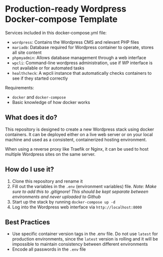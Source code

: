 # Production-ready Wordpress Docker-compose Template

Services included in this docker-compose.yml file: 

* `wordpress`: Contains the Wordpress CMS and relevant PHP files
* `mariadb`: Database required for Wordpress container to operate, stores all site content
* `phpmyadmin`: Allows database management through a web interface
* `wpcli`: Command-line wordpress administration, use if WP interface is not available or for automated tasks
* `healthcheck`: A wpcli instance that automatically checks containers to see if they started correctly


Requirements:

* `docker` and `docker-compose`
* Basic knowledge of how docker works


## What does it do? 
This repository is designed to create a new Wordpress stack using docker containers. It can be deployed either on a live web server or on your local machine and used as a consistent, containerized hosting environment. 

When using a reverse proxy like Traefik or Nginx, it can be used to host multiple Wordpress sites on the same server. 

## How do I use it? 
1. Clone this repository and rename it 
2. Fill out the variables in the `.env` (environment variables) file. _Note: Make sure to add this to .gitignore! This should be kept separate between environments and never uploaded to Github_ 
3. Start up the stack by running `docker-compose up -d`
4. Log into the Wordpress web interface via `http://localhost:8000`




## Best Practices
* Use specific container version tags in the .env file. Do not use `latest` for production environments, since the `latest` version is rolling and it will be impossible to maintain consistency between different environments
* Encode all passwords in the `.env` file
